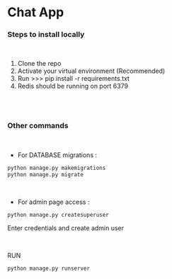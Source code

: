 # Chat App

### Steps to install locally
</br>

1. Clone the repo
2. Activate your virtual environment (Recommended)
3. Run >>> pip install -r requirements.txt
4. Redis should be running on port 6379
</br>
</br>

###  Other commands
</br>

* For DATABASE migrations :

```bash
python manage.py makemigrations
python manage.py migrate
```
</br>

* For admin page access :

```bash
python manage.py createsuperuser
```
Enter credentials and create admin user



</br>

RUN
```bash
python manage.py runserver
```